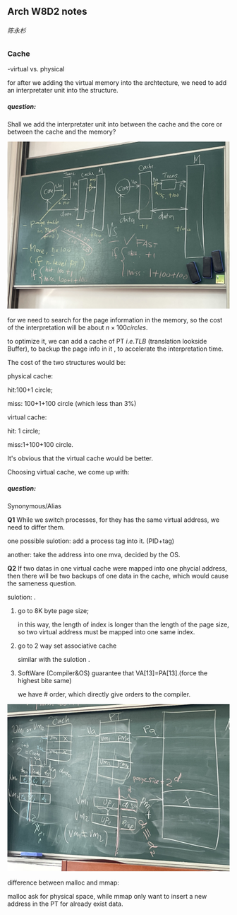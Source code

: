 ## Arch W8D2 notes

###### 陈永杉

### Cache

-virtual vs. physical

for after we adding the virtual memory into the archtecture, we need to add an interpretater unit into the structure.

##### question:

Shall we add the interpretater unit into between the cache and the core or between the cache and the memory?

<img src="W8D2_cys_1.jpg">

for we need to search for the page information in the memory, so the cost of the interpretation will be about $n\times 100 circles$.

to optimize it, we can add a cache of PT $i.e. TLB$ (translation lookside Buffer), to backup the page info in it , to accelerate the interpretation time.

The cost of the two structures would be:

physical cache:

hit:100+1 circle;

miss: 100+1+100 circle (which less than 3%)

virtual cache:

hit: 1 circle;

miss:1+100+100 circle.

It's obvious that the virtual cache would be better.

Choosing virtual cache, we come up with:

##### question:

Synonymous/Alias

$\textbf{Q1}$ While we switch processes, for they has the same virtual address, we need to differ them.

one possible sulotion: add a process tag into it. (PID+tag)

another:  take the address into one mva, decided by the OS.

$\textbf{Q2}$ If two datas in one virtual cache were mapped into one phycial address, then there will be two backups of one data in the cache, which would cause the sameness question.

sulotion: .

1. go to 8K byte page size;

   in this way, the length of index is longer than the length of the page size, so two virtual address must be mapped into one same index.

2. go to 2 way set associative cache

   similar with the sulotion .

3. SoftWare (Compiler&OS) guarantee that VA[13]=PA[13].(force the highest bite same)

   we have  # order, which directly give orders to the compiler.

<img src="W8D2_cys_2.jpg">

difference between malloc and mmap:

malloc ask for physical space, while mmap only want to insert a new address in the PT for already exist data.
